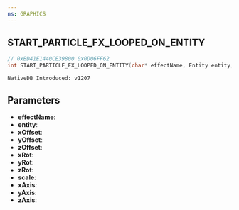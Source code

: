 ```yaml
---
ns: GRAPHICS
---
```

## START_PARTICLE_FX_LOOPED_ON_ENTITY

```c
// 0xBD41E1440CE39800 0x0D06FF62
int START_PARTICLE_FX_LOOPED_ON_ENTITY(char* effectName, Entity entity, float xOffset, float yOffset, float zOffset, float xRot, float yRot, float zRot, float scale, BOOL xAxis, BOOL yAxis, BOOL zAxis);
```

```
NativeDB Introduced: v1207
```

## Parameters
* **effectName**:
* **entity**:
* **xOffset**:
* **yOffset**:
* **zOffset**:
* **xRot**:
* **yRot**:
* **zRot**:
* **scale**:
* **xAxis**:
* **yAxis**:
* **zAxis**:
